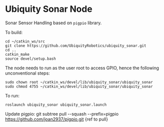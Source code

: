 # Ubiquity Sonar Node

Sonar Sensor Handling based on `pigpio` library.

To build:

```
cd ~/catkin_ws/src
git clone https://github.com/UbiquityRobotics/ubiquity_sonar.git
cd ..
catkin_make
source devel/setup.bash
```

The node needs to run as the user root to access GPIO, hence the
following unconventional steps:

```
sudo chown root ~/catkin_ws/devel/lib/ubiquity_sonar/ubiquity_sonar
sudo chmod 4755 ~/catkin_ws/devel/lib/ubiquity_sonar/ubiquity_sonar
```

To run:

```
roslaunch ubiquity_sonar ubiquity_sonar.launch
```

Update pigpio:
git subtree pull --squash --prefix=pigpio https://github.com/joan2937/pigpio.git {ref to pull}
